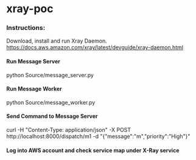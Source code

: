 # xray-poc

### Instructions:

Download, install and run Xray Daemon. https://docs.aws.amazon.com/xray/latest/devguide/xray-daemon.html

#### Run Message Server

python Source/message_server.py

#### Run Message Worker

python Source/message_worker.py

#### Send Command to Message Server

curl -H "Content-Type: application/json" -X POST http://localhost:8000/dispatch/m1 -d "{\"message\":\"m\",\"priority\":\"High\"}"

#### Log into AWS account and check service map under X-Ray service

